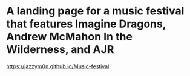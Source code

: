 # A landing page for a music festival that features Imagine Dragons, Andrew McMahon In the Wilderness, and AJR
https://jazzym0n.github.io/Music-festival
